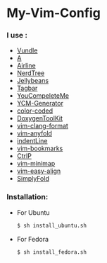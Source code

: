 # My-Vim-Config

### I use :
- [Vundle](https://github.com/VundleVim/Vundle.vim)
- [A](https://github.com/vim-scripts/a.vim)
- [Airline](https://github.com/vim-airline/vim-airline)
- [NerdTree](https://github.com/scrooloose/nerdtree)
- [Jellybeans](https://github.com/nanotech/jellybeans.vim)
- [Tagbar](https://github.com/majutsushi/tagbar)
- [YouCompeleteMe](https://github.com/Valloric/YouCompleteMe)
- [YCM-Generator](https://github.com/rdnetto/YCM-Generator)
- [color-coded](https://github.com/jeaye/color_coded)
- [DoxygenToolKit](https://github.com/mrtazz/DoxygenToolkit.vim)
- [vim-clang-format](https://github.com/rhysd/vim-clang-format)
- [vim-anyfold](https://github.com/pseewald/vim-anyfold)
- [indentLine](https://github.com/Yggdroot/indentLine)
- [vim-bookmarks](https://github.com/MattesGroeger/vim-bookmarks)
- [CtrlP](https://github.com/kien/ctrlp.vim)
- [vim-minimap](https://github.com/severin-lemaignan/vim-minimap)
- [vim-easy-align](https://github.com/junegunn/vim-easy-align)
- [SimplyFold](https://github.com/tmhedberg/SimpylFold)

### Installation:
- For Ubuntu
    ```sh
    $ sh install_ubuntu.sh
    ```
- For Fedora
    ```sh
    $ sh install_fedora.sh
    ```
